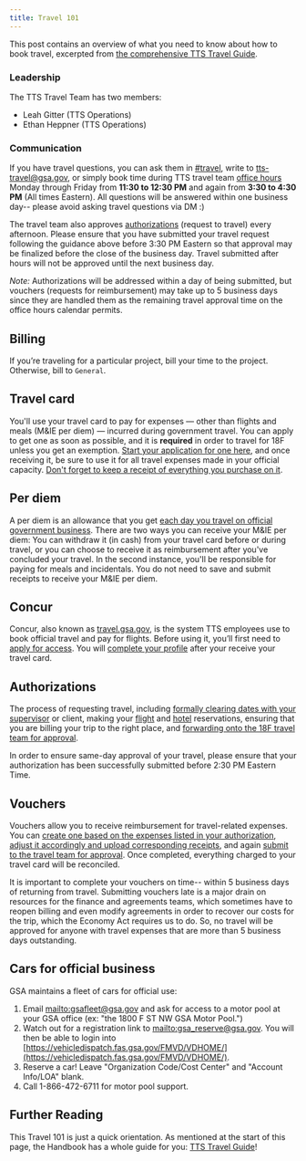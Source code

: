 ```yaml
---
title: Travel 101
---
```


This post contains an overview of what you need to know about how to book travel, excerpted from [the comprehensive TTS Travel Guide](/travel-guide-start-here/).

### Leadership

The TTS Travel Team has two members:

* Leah Gitter (TTS Operations)
* Ethan Heppner (TTS Operations)

### Communication

If you have travel questions, you can ask them in [#travel](https://gsa-tts.slack.com/messages/travel), write to [tts-travel@gsa.gov](mailto:tts-travel@gsa.gov), or simply book time during TTS travel team [office hours](https://sites.google.com/a/gsa.gov/tts-office-hours/) Monday through Friday from **11:30 to 12:30 PM** and again from **3:30 to 4:30 PM** (All times Eastern). All questions will be answered within one business day-- please avoid asking travel questions via DM :)

The travel team also approves [authorizations](/travel-101/#authorizations) (request to travel) every afternoon. Please ensure that you have submitted your travel request following the guidance above before 3:30 PM Eastern so that approval may be finalized before the close of the business day. Travel submitted after hours will not be approved until the next business day.

*Note:* Authorizations will be addressed within a day of being submitted, but vouchers (requests for reimbursement) may take up to 5 business days since they are handled them as the remaining travel approval time on the office hours calendar permits.

## Billing

If you’re traveling for a particular project, bill your time to the project. Otherwise, bill to `General`.

## Travel card

You'll use your travel card to pay for expenses &mdash; other than flights and meals (M&amp;IE per diem) &mdash; incurred during government travel. You can apply to get one as soon as possible, and it is **required** in order to travel for 18F unless you get an exemption. [Start your application for one here](../first-time-travel-travel-card/), and once receiving it, be sure to use it for all travel expenses made in your official capacity. [Don't forget to keep a receipt of everything you purchase on it](../travel-guide-4-travel/).

## Per diem

A per diem is an allowance that you get [each day you travel on official government business](../travel-guide-4-travel/). There are two ways you can receive your M&IE per diem: You can withdraw it (in cash) from your travel card before or during travel, or you can choose to receive it as reimbursement after you've concluded your travel. In the second instance, you'll be responsible for paying for meals and incidentals. You do not need to save and submit receipts to receive your M&IE per diem.

## Concur

Concur, also known as [travel.gsa.gov](https://travel.gsa.gov), is the system TTS employees use to book official travel and pay for flights. Before using it, you&rsquo;ll first need to [apply for access](../first-time-travel-concur-check/). You will [complete your profile](../first-time-travel-complete-concur-profile/) after your receive your travel card.

## Authorizations

The process of requesting travel, including [formally clearing dates with your supervisor](../travel-guide-1-authorization/) or client, making your [flight](../travel-guide-2-choose-your-itinerary/#book-flight-or-rail) and [hotel](../travel-guide-2-choose-your-itinerary/#book-lodging) reservations, ensuring that you are billing your trip to the right place, and [forwarding onto the 18F travel team for approval](../travel-guide-3-approval/#submit-authorization-for-approval).

In order to ensure same-day approval of your travel, please ensure that your authorization has been successfully submitted before 2:30 PM Eastern Time.

## Vouchers

Vouchers allow you to receive reimbursement for travel-related expenses. You can [create one based on the expenses listed in your authorization](../travel-guide-5-reimbursement/#i-creating-a-voucher), [adjust it accordingly and upload corresponding receipts](../travel-guide-5-reimbursement/#iii-entering-expenses), and again [submit to the travel team for approval](../travel-guide-5-reimbursement/#iv-submitting-voucher-for-approval). Once completed, everything charged to your travel card will be reconciled.

It is important to complete your vouchers on time-- within 5 business days of returning from travel. Submitting vouchers late is a major drain on resources for the finance and agreements teams, which sometimes have to reopen billing and even modify agreements in order to recover our costs for the trip, which the Economy Act requires us to do. So, no travel will be approved for anyone with travel expenses that are more than 5 business days outstanding.

## Cars for official business

GSA maintains a fleet of cars for official use:

1. Email <mailto:gsafleet@gsa.gov> and ask for access to a motor pool at your GSA office (ex: "the 1800 F ST NW GSA Motor Pool.")
1. Watch out for a registration link to <mailto:gsa_reserve@gsa.gov>. You will then be able to login into [https://vehicledispatch.fas.gsa.gov/FMVD/VDHOME/](https://vehicledispatch.fas.gsa.gov/FMVD/VDHOME/).
1. Reserve a car! Leave "Organization Code/Cost Center" and "Account Info/LOA" blank.
1. Call 1-866-472-6711 for motor pool support.

## Further Reading

This Travel 101 is just a quick orientation. As mentioned at the start of this page, the Handbook has a whole guide for you: [TTS Travel Guide](/travel-guide-start-here/)!
